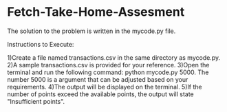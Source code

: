 # Fetch-Take-Home-Assesment
The solution to the problem is written in the mycode.py file.

Instructions to Execute:

1)Create a file named transactions.csv in the same directory as mycode.py. 
2)A sample transactions.csv is provided for your reference.
3)Open the terminal and run the following command: python mycode.py 5000. The number 5000 is a argument that can be adjusted based on your requirements.
4)The output will be displayed on the terminal.
5)If the number of points exceed the available points, the output will state "Insufficient points".
